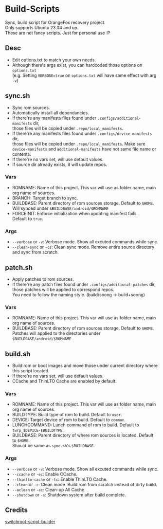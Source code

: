 # Build-Scripts

Sync, build script for OrangeFox recovery project.<br>
Only supports Ubuntu 23.04 and up.<br>
These are not fancy scripts. Just for personal use :P

## Desc

* Edit options.txt to match your own needs.
* Although there's args exist, you can hardcoded those options on `options.txt`<br>
  (e.g. Setting `VERBOSE=true` on `options.txt` will have same effect with arg `-v`)

## sync.sh

* Sync rom sources.
* Automatically install all dependancies.
* If there're any manifests files found under `.configs/additional-manifests` dir,<br>
  those files will be copied under `.repo/local_manifests`.
* If there're any manifests files found under `.configs/device-manifests` dir,<br>
  those files will be copied under `.repo/local_manifests`.
  Make sure `device-manifests` and `additional-manifests` have not same file name or contents.
* If there're no vars set, will use default values.
* If source dir already exists, it will update repos.

### Vars

* ROMNAME: Name of this project. This var will use as folder name, main org name of sources.
* BRANCH: Target branch to sync.
* BUILDBASE: Parent directory of rom sources storage. Default to `$HOME`.<br>
  Will synced under ```$BUILDBASE/android/$ROMNAME```
* FORCEINIT: Enforce initialization when updating manifest fails.<br>
  Default to `true`.

### Args

* `--verbose` or `-v`: Verbose mode. Show all excuted commands while sync.
* `--clean-sync` or `-cs`: Clean sync mode. Remove entire source directory and sync from scratch.

## patch.sh

* Apply patches to rom sources.
* If there're any patch files found under `.configs/additional-patches` dir,<br>
  those patches will be applied to correspond repos.<br>
  You need to follow the naming style. (build/soong -> build+soong)

### Vars

* ROMNAME: Name of this project. This var will use as folder name, main org name of sources.
* BUILDBASE: Parent directory of rom sources storage. Default to `$HOME`.<br>
  Patches will applied to the directories under ```$BUILDBASE/android/$ROMNAME```

## build.sh

* Build rom or boot images and move those under current directory where this script located.
* If there're no vars set, will use default values.
* CCache and ThinLTO Cache are enabled by default.

### Vars

* ROMNAME: Name of this project. This var will use as folder name, main org name of sources.
* BUILDTYPE: Build type of rom to build. Default to `user`.<br>
* DEVICE: Target device of rom to build. Default to `common`.<br>
* LUNCHCOMMAND: Lunch command of rom to build. Default to `twrp_$DEVICE-$BUILDTYPE`.<br>
* BUILDBASE: Parent directory of where rom sources is located. Default to `$HOME`.<br>
  Should be same as `sync.sh`'s `$BUILDBASE`.

### Args

* `--verbose` or `-v`: Verbose mode. Show all excuted commands while sync.
* `--ccache` or `-ec`: Enable CCache.
* `--thinlto-cache` or `-tc`: Enable ThinLTO Cache.
* `--clean` or `-c`: Clean mode. Build rom from scratch instead of dirty build.
* `--aclean` or `-ac`: Clean-up All Cache.
* `--shutdown` or `-s`: Shutdown system after build complete.

## Credits
[switchroot-script-builder](https://github.com/makinbacon21/switchroot-script-builder)
